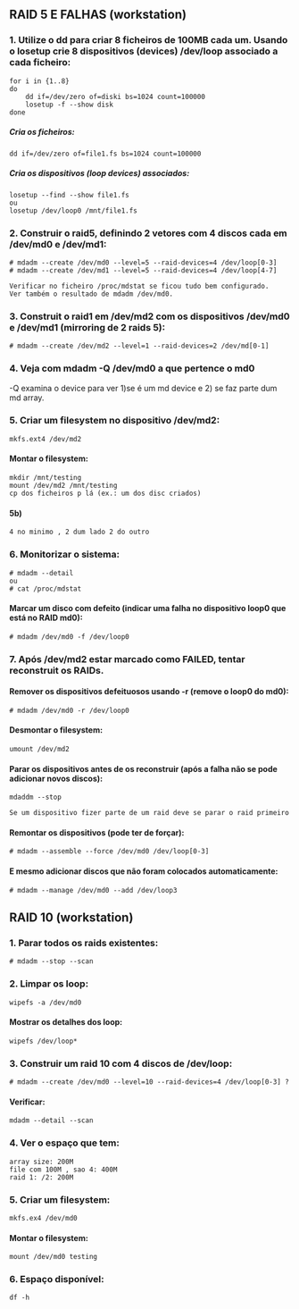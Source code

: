 ## RAID 5 E FALHAS (workstation)

### 1. Utilize o dd para criar 8 ficheiros de 100MB cada um. Usando o losetup crie 8 dispositivos (devices) /dev/loop associado a cada ficheiro:

	for i in {1..8}
	do
		dd if=/dev/zero of=diski bs=1024 count=100000
		losetup -f --show disk
	done

##### Cria os ficheiros:

	dd if=/dev/zero of=file1.fs bs=1024 count=100000
	
##### Cria os dispositivos (loop devices) associados:

	losetup --find --show file1.fs
	ou
	losetup /dev/loop0 /mnt/file1.fs

### 2. Construir o raid5, definindo 2 vetores com 4 discos cada em /dev/md0 e /dev/md1:

	# mdadm --create /dev/md0 --level=5 --raid-devices=4 /dev/loop[0-3]
	# mdadm --create /dev/md1 --level=5 --raid-devices=4 /dev/loop[4-7]
	
	Verificar no ficheiro /proc/mdstat se ficou tudo bem configurado.
	Ver também o resultado de mdadm /dev/md0.

### 3. Construit o raid1 em /dev/md2 com os dispositivos /dev/md0 e /dev/md1 (mirroring de 2 raids 5):

	# mdadm --create /dev/md2 --level=1 --raid-devices=2 /dev/md[0-1]
	
### 4. Veja com mdadm -Q /dev/md0 a que pertence o md0
-Q examina o device para ver 1)se é um md device e 2) se faz parte dum md array.

### 5. Criar um filesystem no dispositivo /dev/md2:

	mkfs.ext4 /dev/md2

#### Montar o filesystem:

	mkdir /mnt/testing
	mount /dev/md2 /mnt/testing
	cp dos ficheiros p lá (ex.: um dos disc criados)

#### 5b)
	
	4 no minimo , 2 dum lado 2 do outro

### 6. Monitorizar o sistema:

	# mdadm --detail
	ou
	# cat /proc/mdstat

#### Marcar um disco com defeito (indicar uma falha no dispositivo loop0 que está no RAID md0):

	# mdadm /dev/md0 -f /dev/loop0

### 7. Após /dev/md2 estar marcado como FAILED, tentar reconstruit os RAIDs.

#### Remover os dispositivos defeituosos usando -r (remove o loop0 do md0):

	# mdadm /dev/md0 -r /dev/loop0

#### Desmontar o filesystem:

	umount /dev/md2

#### Parar os dispositivos antes de os reconstruir (após a falha não se pode adicionar novos discos):

	mdaddm --stop
	
	Se um dispositivo fizer parte de um raid deve se parar o raid primeiro

#### Remontar os dispositivos (pode ter de forçar):

	# mdadm --assemble --force /dev/md0 /dev/loop[0-3]
	
#### E mesmo adicionar discos que não foram colocados automaticamente:

	# mdadm --manage /dev/md0 --add /dev/loop3


## RAID 10 (workstation)

### 1. Parar todos os raids existentes:

	# mdadm --stop --scan 

### 2. Limpar os loop:

	wipefs -a /dev/md0
	
#### Mostrar os detalhes dos loop:

	wipefs /dev/loop*

### 3. Construir um raid 10 com 4 discos de /dev/loop:

	# mdadm --create /dev/md0 --level=10 --raid-devices=4 /dev/loop[0-3] ?

#### Verificar:

	mdadm --detail --scan

### 4. Ver o espaço que tem:

	array size: 200M
	file com 100M , sao 4: 400M
	raid 1: /2: 200M

### 5. Criar um filesystem:

	mkfs.ex4 /dev/md0

#### Montar o filesystem:

	mount /dev/md0 testing

### 6. Espaço disponível:

	df -h
